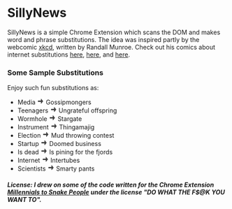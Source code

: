 # SillyNews

SillyNews is a simple Chrome Extension which scans the DOM and makes word and phrase substitutions. The idea was inspired partly by the webcomic [xkcd](http://xkcd.com/), written by Randall Munroe. Check out his comics about internet substitutions [here](http://xkcd.com/1288/), [here](https://xkcd.com/1625/), and [here](https://xkcd.com/1679/).

### Some Sample Substitutions

Enjoy such fun substitutions as:

* Media ![arrow] Gossipmongers
* Teenagers ![arrow] Ungrateful offspring
* Wormhole ![arrow] Stargate
* Instrument ![arrow] Thingamajig
* Election ![arrow] Mud throwing contest
* Startup ![arrow] Doomed business
* Is dead ![arrow] Is pining for the fjords
* Internet ![arrow] Intertubes
* Scientists ![arrow] Smarty pants

[arrow]: arrow.png

##### License: I drew on some of the code written for the Chrome Extension [Millennials to Snake People](https://github.com/ericwbailey/millennials-to-snake-people) under the license "DO WHAT THE F$@K YOU WANT TO".
